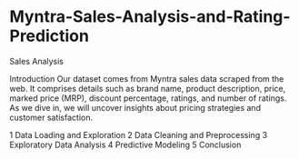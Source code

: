 # Myntra-Sales-Analysis-and-Rating-Prediction
Sales Analysis

Introduction
Our dataset comes from Myntra sales data scraped from the web. It comprises details such as brand name, product description, price, marked price (MRP), discount percentage, ratings, and number of ratings. As we dive in, we will uncover insights about pricing strategies and customer satisfaction.

1 Data Loading and Exploration
2 Data Cleaning and Preprocessing
3 Exploratory Data Analysis
4 Predictive Modeling
5 Conclusion
